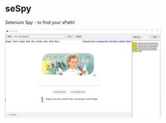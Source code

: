 # seSpy
Selenium Spy - to find your xPath!

<p align="center">
  <img src="https://github.com/pichai-t/seSpy/blob/master/SeSpy/add-on/seSpySample..JPG" width="980" title="hover text">
</p>
